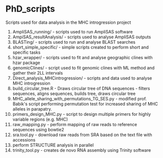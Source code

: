 # PhD_scripts
Scripts used for data analysis in the MHC introgression project

1. AmpliSAS_running/ - scripts used to run AmpliSAS software
2. AmpiSAS_resultAnalysis/ - scripts used to analyse AmpliSAS outputs
3. BLASTing/ - scripts used to run and analyse BLAST searches
4. short_simple_specific/ - simple scripts created to perform short and specific tasks
5. hzar_wrapper/ - scripts used to fit and analyse geographic clines with hzar package
6. genomicClines/ - script used to fit genomic clines with ML method and gather their 2LL intervals
7. Direct_analysis_MHCintrogression/ - scripts and data used to analyse MHC introgression
8. build_circular_tree.R - Draws circular tree of DNA sequences - filters sequences, aligns sequences, builds tree, draws circular tree
9. MHC_allele_sharing_with_permutations_TG_SES.py - modified prof. Babik's script performing permutation test for increased sharing of MHC alleles in parapatry. 
10. primers_design_MHC.py - script to design multiple primers for highly variable regions (e.g. MHC)
11. raw_mapping.py - perform mapping of raw reads to reference sequences using bowtie2
12. sra.tool.py - download raw reads from SRA based on the text file with accessions
13. perform STRUCTURE analysis in parallel
14. trinity_tool.py - creates de novo RNA assembly using Trinity software

